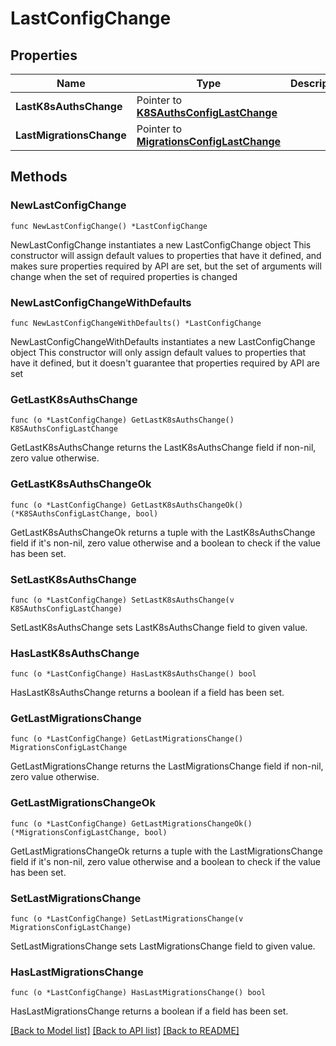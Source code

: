 # LastConfigChange

## Properties

Name | Type | Description | Notes
------------ | ------------- | ------------- | -------------
**LastK8sAuthsChange** | Pointer to [**K8SAuthsConfigLastChange**](K8SAuthsConfigLastChange.md) |  | [optional] 
**LastMigrationsChange** | Pointer to [**MigrationsConfigLastChange**](MigrationsConfigLastChange.md) |  | [optional] 

## Methods

### NewLastConfigChange

`func NewLastConfigChange() *LastConfigChange`

NewLastConfigChange instantiates a new LastConfigChange object
This constructor will assign default values to properties that have it defined,
and makes sure properties required by API are set, but the set of arguments
will change when the set of required properties is changed

### NewLastConfigChangeWithDefaults

`func NewLastConfigChangeWithDefaults() *LastConfigChange`

NewLastConfigChangeWithDefaults instantiates a new LastConfigChange object
This constructor will only assign default values to properties that have it defined,
but it doesn't guarantee that properties required by API are set

### GetLastK8sAuthsChange

`func (o *LastConfigChange) GetLastK8sAuthsChange() K8SAuthsConfigLastChange`

GetLastK8sAuthsChange returns the LastK8sAuthsChange field if non-nil, zero value otherwise.

### GetLastK8sAuthsChangeOk

`func (o *LastConfigChange) GetLastK8sAuthsChangeOk() (*K8SAuthsConfigLastChange, bool)`

GetLastK8sAuthsChangeOk returns a tuple with the LastK8sAuthsChange field if it's non-nil, zero value otherwise
and a boolean to check if the value has been set.

### SetLastK8sAuthsChange

`func (o *LastConfigChange) SetLastK8sAuthsChange(v K8SAuthsConfigLastChange)`

SetLastK8sAuthsChange sets LastK8sAuthsChange field to given value.

### HasLastK8sAuthsChange

`func (o *LastConfigChange) HasLastK8sAuthsChange() bool`

HasLastK8sAuthsChange returns a boolean if a field has been set.

### GetLastMigrationsChange

`func (o *LastConfigChange) GetLastMigrationsChange() MigrationsConfigLastChange`

GetLastMigrationsChange returns the LastMigrationsChange field if non-nil, zero value otherwise.

### GetLastMigrationsChangeOk

`func (o *LastConfigChange) GetLastMigrationsChangeOk() (*MigrationsConfigLastChange, bool)`

GetLastMigrationsChangeOk returns a tuple with the LastMigrationsChange field if it's non-nil, zero value otherwise
and a boolean to check if the value has been set.

### SetLastMigrationsChange

`func (o *LastConfigChange) SetLastMigrationsChange(v MigrationsConfigLastChange)`

SetLastMigrationsChange sets LastMigrationsChange field to given value.

### HasLastMigrationsChange

`func (o *LastConfigChange) HasLastMigrationsChange() bool`

HasLastMigrationsChange returns a boolean if a field has been set.


[[Back to Model list]](../README.md#documentation-for-models) [[Back to API list]](../README.md#documentation-for-api-endpoints) [[Back to README]](../README.md)


